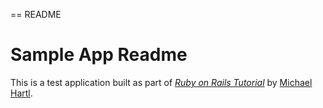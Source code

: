 == README

# Sample App Readme


This is a test application built as part of 
[*Ruby on Rails Tutorial*](http://railstutorial.org/)
by [Michael Hartl](http://michaelhartl.com/).
